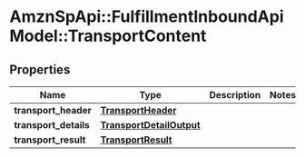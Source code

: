 # AmznSpApi::FulfillmentInboundApiModel::TransportContent

## Properties
Name | Type | Description | Notes
------------ | ------------- | ------------- | -------------
**transport_header** | [**TransportHeader**](TransportHeader.md) |  | 
**transport_details** | [**TransportDetailOutput**](TransportDetailOutput.md) |  | 
**transport_result** | [**TransportResult**](TransportResult.md) |  | 


